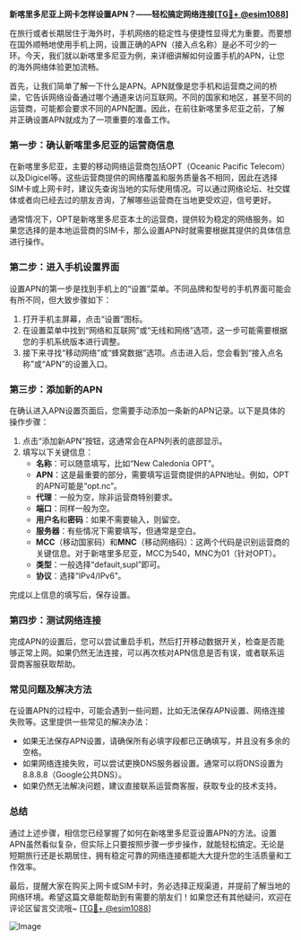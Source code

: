 **新喀里多尼亚上网卡怎样设置APN？——轻松搞定网络连接[[TG💪+ @esim1088](https://t.me/s/esim1088)]**

在旅行或者长期居住于海外时，手机网络的稳定性与便捷性显得尤为重要。而要想在国外顺畅地使用手机上网，设置正确的APN（接入点名称）是必不可少的一环。今天，我们就以新喀里多尼亚为例，来详细讲解如何设置手机的APN，让您的海外网络体验更加流畅。

首先，让我们简单了解一下什么是APN。APN就像是您手机和运营商之间的桥梁，它告诉网络设备通过哪个通道来访问互联网。不同的国家和地区，甚至不同的运营商，可能都会要求不同的APN配置。因此，在前往新喀里多尼亚之前，了解并正确设置APN就成为了一项重要的准备工作。

### **第一步：确认新喀里多尼亚的运营商信息**

在新喀里多尼亚，主要的移动网络运营商包括OPT（Oceanic Pacific Telecom）以及Digicel等。这些运营商提供的网络覆盖和服务质量各不相同，因此在选择SIM卡或上网卡时，建议先查询当地的实际使用情况。可以通过网络论坛、社交媒体或者向已经去过的朋友咨询，了解哪些运营商在当地更受欢迎，信号更好。

通常情况下，OPT是新喀里多尼亚本土的运营商，提供较为稳定的网络服务。如果您选择的是本地运营商的SIM卡，那么设置APN时就需要根据其提供的具体信息进行操作。

### **第二步：进入手机设置界面**

设置APN的第一步是找到手机上的“设置”菜单。不同品牌和型号的手机界面可能会有所不同，但大致步骤如下：

1. 打开手机主屏幕，点击“设置”图标。
2. 在设置菜单中找到“网络和互联网”或“无线和网络”选项，这一步可能需要根据您的手机系统版本进行调整。
3. 接下来寻找“移动网络”或“蜂窝数据”选项。点击进入后，您会看到“接入点名称”或“APN”的设置入口。

### **第三步：添加新的APN**

在确认进入APN设置页面后，您需要手动添加一条新的APN记录。以下是具体的操作步骤：

1. 点击“添加新APN”按钮，这通常会在APN列表的底部显示。
2. 填写以下关键信息：
   - **名称**：可以随意填写，比如“New Caledonia OPT”。
   - **APN**：这是最重要的部分，需要填写运营商提供的APN地址。例如，OPT的APN可能是“opt.nc”。
   - **代理**：一般为空，除非运营商特别要求。
   - **端口**：同样一般为空。
   - **用户名**和**密码**：如果不需要输入，则留空。
   - **服务器**：有些情况下需要填写，但通常是空白。
   - **MCC**（移动国家码）和**MNC**（移动网络码）：这两个代码是识别运营商的关键信息。对于新喀里多尼亚，MCC为540，MNC为01（针对OPT）。
   - **类型**：一般选择“default,supl”即可。
   - **协议**：选择“IPv4/IPv6”。

完成以上信息的填写后，保存设置。

### **第四步：测试网络连接**

完成APN的设置后，您可以尝试重启手机，然后打开移动数据开关，检查是否能够正常上网。如果仍然无法连接，可以再次核对APN信息是否有误，或者联系运营商客服获取帮助。

### **常见问题及解决方法**

在设置APN的过程中，可能会遇到一些问题，比如无法保存APN设置、网络连接失败等。这里提供一些常见的解决办法：

- 如果无法保存APN设置，请确保所有必填字段都已正确填写，并且没有多余的空格。
- 如果网络连接失败，可以尝试更换DNS服务器设置。通常可以将DNS设置为8.8.8.8（Google公共DNS）。
- 如果仍然无法解决问题，建议直接联系运营商客服，获取专业的技术支持。

### **总结**

通过上述步骤，相信您已经掌握了如何在新喀里多尼亚设置APN的方法。设置APN虽然看似复杂，但实际上只要按照步骤一步步操作，就能轻松搞定。无论是短期旅行还是长期居住，拥有稳定可靠的网络连接都能大大提升您的生活质量和工作效率。

最后，提醒大家在购买上网卡或SIM卡时，务必选择正规渠道，并提前了解当地的网络环境。希望这篇文章能帮助到有需要的朋友们！如果您还有其他疑问，欢迎在评论区留言交流哦~ [[TG💪+ @esim1088](https://t.me/s/esim1088)]

![Image](https://i.postimg.cc/4NQfJmqS/Snipaste-2025-05-13-00-14-12.png)